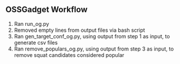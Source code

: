 ## OSSGadget Workflow

1. Ran run_og.py
2. Removed empty lines from output files via bash script
3. Ran gen_target_conf_og.py, using output from step 1 as input, to generate csv files
4. Ran remove_populars_og.py, using output from step 3 as input, to remove squat candidates considered popular